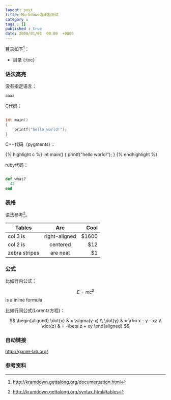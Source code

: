 ```yaml
---
layout: post
title: Markdown渲染器测试
category : 
tags : []
published : true
date: 2000/01/01  00:00  +0800
---
```


目录如下[^toc]：

* 目录
{:toc}


### 语法高亮

没有指定语言：

```
aaaa
```


C代码：
 
``` c

int main()
{
	printf("hello world!");
}

```

C++代码（pygments）：

{% highlight c %}
int main()
{
	printf("hello world!");
}
{% endhighlight %}

ruby代码：

~~~ ruby

def what?
  42
end

~~~


### 表格  

语法参考[^1]。

| Tables        | Are           | Cool  |
| ------------- |:-------------:| -----:|
| col 3 is      | right-aligned | $1600 |
| col 2 is      | centered      |   $12 |
| zebra stripes | are neat      |    $1 |




### 公式

比如行内公式：

$$E=mc^2$$ is a inline formula


比如行间公式(Lorentz方程)：

$$ 
\begin{aligned} 
\dot{x} & = \sigma(y-x) \\ 
\dot{y} & = \rho x - y - xz \\ 
\dot{z} & = -\beta z + xy 
\end{aligned} 
$$

### 自动链接

<http://game-lab.org/>


### 参考资料

[^1]: <http://kramdown.gettalong.org/syntax.html#tables>
[^toc]: <http://kramdown.gettalong.org/documentation.html>

<script type="text/x-mathjax-config">
MathJax.Hub.Config({
                  tex2jax: {inlineMath: [['$','$'], ['\\(','\\)']]}
                          });
</script>
<script type="text/javascript"
  src="http://cdn.mathjax.org/mathjax/latest/MathJax.js?config=TeX-AMS-MML_HTMLorMML">
</script>
